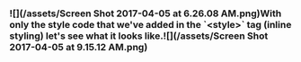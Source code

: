 ### ![](/assets/Screen Shot 2017-04-05 at 6.26.08 AM.png)With only the style code that we've added in the \`&lt;style&gt;\` tag \(inline styling\) let's see what it looks like.![](/assets/Screen Shot 2017-04-05 at 9.15.12 AM.png)



